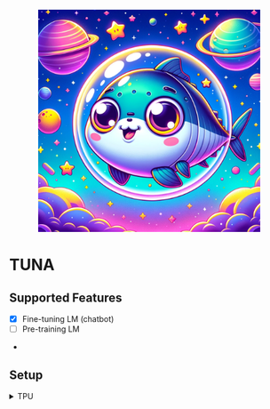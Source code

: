 <div align="center">
  <div>&nbsp;</div>
  <img src="image/tuna.webp" width="400"/> 

</div>

# TUNA

## Supported Features

- [x] Fine-tuning LM (chatbot)
- [ ] Pre-training LM
- 

## Setup
<details>
<summary>TPU</summary>
<div markdown="1">

```
# install torch, torch_xla
pip install torch~=2.2.0 torch_xla[tpu]~=2.2.0 -f https://storage.googleapis.com/libtpu-releases/index.html

# or use docker
sudo docker run -it --name tuna \
    -d --privileged \
    -p 7860:7860 \
    -e VM_NAME="TPUv3-B" \
    -v $HOME:/workspace \
    us-central1-docker.pkg.dev/tpu-pytorch-releases/docker/xla:r2.1.0_3.10_tpuvm \
    /bin/bash

# us-central1-docker.pkg.dev/tpu-pytorch-releases/docker/xla:r2.2.0_3.10_tpuvm
# us-central1-docker.pkg.dev/tpu-pytorch-releases/docker/xla:r2.1.0_3.10_tpuvm

```

If you see a error like a below while using conda:
```
RuntimeError: Failed to import transformers.training_args because of the following error (look up to see its traceback): 
libpython3.11.so.1.0: cannot open shared object file: No such file or director```
```
export USE_TORCH=True
export LD_LIBRARY_PATH=$HOME/miniconda/lib/
# or
export LD_LIBRARY_PATH=$HOME/miniconda/envs/?/lib
```

</div>
</details>

```
pip install -r requirements.txt
```